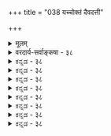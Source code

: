 +++
title = "038 यच्चोक्तं दैवदत्ती"

+++
<details><summary>मूलम्</summary>

यच्चोक्तं दैवदत्ती मितिरितरमितिन्यायतो हन्त्यनादिं मात्वात्तन्मित्यभावाधिकमिति तदपि स्यादबाधं विपक्षे ।  
नाभावो भावतोऽन्यो न च पुरुषभिदाऽस्त्वेकजीवत्ववादे दृष्टान्ते ध्वंसकत्वं न च विदितमिदं ध्वंसतामात्रसिद्धेः ॥ ३८ ॥
</details>

<details><summary>वरदार्य-सर्वाङ्कषा - ३८</summary>

सामान्याकारेण पक्षनिर्देशे पूर्वोक्तरीत्या स्वेष्टभङ्गादिदोषाप्रसक्तिं मन्वानेन चित्सुखाचार्येणोक्तं विशेषरूपेण भावरूपाज्ञानसाधकानुमानमप्यनूद्य दूषयति — यच्चेत्यादि । **दैवदत्ती** = देवदत्तीया मितिः प्रमाणज्ञानम्, **मात्वात्** =प्रमाणज्ञानत्वात् **इतरमितिन्यायतः** = यज्ञदत्तीयप्रमाणज्ञानन्यायेन **तन्मित्यभावाधिकम्** = देवदत्तीयप्रमाणज्ञानप्रागभावातिरिक्तम्, अनादिम् किञ्चित् **हन्ति** = नाशयति **मात्वात्** = प्रमाणज्ञानत्वात् इति च यत् उक्तम्, तदपीत्यन्वयः । 'देवदत्तीयं प्रमाणज्ञानम् स्वप्रागभावातिरिक्तानादिकिञ्चिदर्थनिवर्तकम्, प्रमाणज्ञानत्वात्, यज्ञदत्तीयप्रमाणज्ञानवत्' इत्यनुमानाकारः । घटादिकार्याणामपि तत्तत्प्रागभावनिवर्तकत्वात्सिद्धसाधनवारणाय स्वप्रागभावव्यतिरिक्तेति विशेषणम् । युगपत् ज्ञानद्वयावस्थानासंभवात्, उत्पन्नं सर्वमपि ज्ञानं स्वपूर्वतनं ज्ञानं निवर्तयत्येवेति पुनस्सिद्धसाधनवारणाय अनादीति । ज्ञानानामनादित्वाभावान्न दोषः । यदा च किञ्चित् घटज्ञानादिकं जायते, तावत्पर्यन्तं घटादिविषयकमज्ञानमेवासीदिति अज्ञानस्यानादित्वंम् । पूर्वदृष्टविषयके ज्ञाने पुनर्जातेऽपि, विषयस्य पूर्वं सत्त्वेऽपि तदज्ञानं न, तदानीमेवोत्पन्नमिति, तदज्ञानमनाद्येव ॥ 

दूषयति - तदपीत्यादि । तदप्यनुमानम् **विपक्षे** = **विरोधे** = ' हेतुरस्तु साध्यं मास्तु' इत्यप्रयोजकशङ्कायाम् **बाधशून्यम्** = बाधकतर्करहितत्वात् अप्रयोजकम् स्यात् । कुतः ? अभावः भावतः अन्यः न । अतः भावः खलूत्पन्नः स्वाभावं निवर्तयेन्नियमेन । अतोऽप्रयोजकमिदमनुमानम् । एतत्सिद्धान्तदृष्ट्या दूषणम् । एकजीवत्ववादे **पुरुषभिदा** = देवदत्तयज्ञदत्तादिपुरुषभेदः न **चास्ति** = नैवास्ति ॥ तथा च दृष्टान्तासिद्धिः । चेतनचैतन्यपदयोस्तन्मते पर्यायत्वसूचनाय 'एकजीवत्ववादे' इत्युक्तिः ॥ 



184. 

ब्रिह्माज्ञानानुमानानां 

450 

नमानानां निर्दोषश्रुतिबाध्यताम [ भावरूपाज्ञाने श्रुतिः न प्रमाणम् ] 

अस्पृष्टावद्यतोक्तेर्न खलु विषयतामभ्युपेयादविद्या 

न क्षेत्रज्ञोऽपि, तापत्रयपरितपनात् ; नापि तत् ब्रह्म मौग्ध्यात् । मिथ्यात्वात् दोषभावो न भवति यदि, किं तन्निरासप्रयासैः 

उच्छेत्तव्यापुमर्थान्वयत इह परः कोऽभिलष्येत दोषः ॥39॥ 

दूषणान्तरमाह - दृष्टान्त इत्यादि । **दृष्टान्ते** = यज्ञदत्तीयप्रमाणज्ञाने इदम् **ध्वंसकत्वम्** = किञ्चिदर्थनिवर्तकत्वं प्रकृते विवक्षितम् न च **विदितम्** = न हि संप्रतिपन्नम् । कुत इत्यत्र - ध्वंसतामात्रसिद्धेरिति । कार्यस्थं ध्वंसरूपत्वमात्रं सिद्ध्येत्, न तु ध्वंसं प्रति हेतुत्वमित्यर्थः । कार्ये निष्पन्ने तत्प्रागभावो नश्येदिति नियमः, न तूभयोर्नाश्यनाशकभावः, एकक्षणावच्छेदेनोभयोर्मेलनाभावात् । अन्यथा सामग्र्या कार्यसिद्धौ, सामग्र्या निवृत्तेरावश्यकत्वेन, कार्यस्य सामग्रीनाशकत्वं स्यात् । एवञ्च कार्यं प्रागभावध्वंसरूपं स्यात्, अभावस्य भावान्तररूपत्वे, न तु कार्यस्य ध्वंसकारणत्वमिति प्रमाणज्ञानस्यानादिभावरूपाज्ञाननाशकत्वमपि न संभवेत् । तथा च हेतोरेवासिद्ध्या, तेन भावरूपाज्ञानसिद्धिर्न भवेदेव ॥ ३८ ॥
</details>


<details><summary>ಕನ್ನಡ - ३८</summary>

चित्सुखाचार्यरु तत्त्व प्रदीपिकॆयल्लि हेळिरुव भावरूपाज्ञान साधकानुमानप्रकारवन्नु निराकरिसुत्तारॆ- दैवद मितिः मातात् इतरमितिन्यायतः मित्यभावाधिकं अनादिं ह- देवदत्तन प्रमॆ, प्रमॆयागिरुवुदरिन्द, यज्ञदत्तन प्रमॆय न्यायदिन्द प्रमाभाव क्किन्तलू बेरॆयाद, अनादियाद, वस्तुवन्नु नाशमाडुत्तदॆ. इतियच्च उक्तं तदपि विपक्षे अबाधं स्यात् – ऎन्दु हेळिद 'देवदत्तनिष्ठ प्रमाणज्ञानं, तन्निष्ठप्रमाभावातिरिक्तानादिनिवर्तक, प्रमाणज्ञान तात्, यज्ञदयप्रमाण ज्ञानवत्' ऎम्ब अनुमानवू सह, विरोधवन्नु आपादिसिदाग बाधकतर्करहितवागि आगुवुदु. 

\- 

'प्रमॆयागिद्द मात्रक्कॆ इन्तह भावरूप अनादिवस्तु निवर्तकवागिये एतक्कॆ इरबेकु' ऎन्दु अप्रयोजक शङ्कॆयन्नु माडिदाग, इदर परिहा रार्थवागि अनुकूल तर्कवन्नु हेळबेकु. इल्लि अन्तह अनुकूल तर्कविल्लदिरुवुदरिन्द ई अनुमान प्रमाणवागुवुदिल्ल. 

216 

नाभावो भावतोs न्यू न च पुरुषभिदा, 

[श्लोक 39 कजीवत्ववादे 

दृष्टाने ध्वंसकत्वं न च विदितमिदं ध्वंसतामात्रसिद्ध ॥ 

[ब्रह्माज्ञानवादश्रुतिविरुद्ध 

-184- 

अस्पृष्टावद्य तोक्रेर्न खलु विषयतामभ्युपेयादविद्या न क्षेत्रज्ञ 

पि तापत्रयपरितपनान्नापि तत्त्व ह्मग्लात् । इदल्लदॆ, अभावः भावतः अन्यः न अभावपदार्थ भावक्किन्त बेरॆयागि इल्लवे इल्ल. अद्रव्यसरद कॊनॆयल्लि इदन्नु निरूपिसलागिदॆ. 

ऒन्दु वस्तुविन अभाव मत्तॊन्दु वस्तुविन भावरूपवन्नु ताळु वुदु सर्वानुभव सिद्ध. “दीपविल्ल' ऎन्दकूडले 'कत्तलु इदॆ' ऎम्ब अर्थ सर्वप्रसिद्ध. भावातिरिक्त अभावपदार्थवे अप्रामाणिकवाद्दरिन्द साध्यकोटियल्लि 'प्रमाणाभावातिरिक्त' ऎम्ब विशेषणवू व्यर्थवागुत्तदॆ. 

इदल्लदॆ, एकजीवत्ववादे पुरुषभिधा न चास्ति- ऎल्ला शरीर दल्लू ऒब्बने आत्मनु इरुवनु ऎम्ब (पुट 100) मुख्य वेदान्तिपक्षवाद एकजीववाददल्लि जीवभेद इल्लवे इल्ल. आद्दरिन्द 'देवदत्तप्रमा' 'यज्ञदत्तप्रमा' इत्यादि पक्ष दृष्टान्त निर्देशवू साध्यविल्ल. 

मत्तॆयू, ध्वंसतामात्रसिद्ध, दृष्टाने इदं ध्वंसकत्वं न च विदित. हिन्दिन स्थितिय ध्वंसवे मुन्दिन स्थितिय उत्पत्तियागुवु दरिन्द, दृष्टान्तवाद यज्ञदत्त प्रमॆयल्लि नीवु हेळिदन्तॆ अविद्या नाशकत्व लोकदल्लि यारिगू प्रसिद्धवे इल्ल. अन्तहद्दन्नु दृष्टान्तवागि हेळिदरॆ दृष्टान्तासिद्धि ऎम्ब दोष बरुवुदु. हीगागि ऒट्टिनल्लि, हिन्दॆ हेळिद अनुमान प्रमाणवागलारदु ॥ ३८ ।
</details>


<details><summary>ಕನ್ನಡ - ३८</summary>

चित्सुखाचार्यरु तत्त्व प्रदीपिकॆयल्लि हेळिरुव भावरूपाज्ञान साधकानुमानप्रकारवन्नु निराकरिसुत्तारॆ- दैवद मितिः मातात् इतरमितिन्यायतः मित्यभावाधिकं अनादिं ह- देवदत्तन प्रमॆ, प्रमॆयागिरुवुदरिन्द, यज्ञदत्तन प्रमॆय न्यायदिन्द प्रमाभाव क्किन्तलू बेरॆयाद, अनादियाद, वस्तुवन्नु नाशमाडुत्तदॆ. इतियच्च उक्तं तदपि विपक्षे अबाधं स्यात् – ऎन्दु हेळिद 'देवदत्तनिष्ठ प्रमाणज्ञानं, तन्निष्ठप्रमाभावातिरिक्तानादिनिवर्तक, प्रमाणज्ञान तात्, यज्ञदयप्रमाण ज्ञानवत्' ऎम्ब अनुमानवू सह, विरोधवन्नु आपादिसिदाग बाधकतर्करहितवागि आगुवुदु. 

\- 

'प्रमॆयागिद्द मात्रक्कॆ इन्तह भावरूप अनादिवस्तु निवर्तकवागिये एतक्कॆ इरबेकु' ऎन्दु अप्रयोजक शङ्कॆयन्नु माडिदाग, इदर परिहा रार्थवागि अनुकूल तर्कवन्नु हेळबेकु. इल्लि अन्तह अनुकूल तर्कविल्लदिरुवुदरिन्द ई अनुमान प्रमाणवागुवुदिल्ल. 

216 

नाभावो भावतोs न्यू न च पुरुषभिदा, 

[श्लोक 39 कजीवत्ववादे 

दृष्टाने ध्वंसकत्वं न च विदितमिदं ध्वंसतामात्रसिद्ध ॥ 

[ब्रह्माज्ञानवादश्रुतिविरुद्ध 

-184- 

अस्पृष्टावद्य तोक्रेर्न खलु विषयतामभ्युपेयादविद्या न क्षेत्रज्ञ 

पि तापत्रयपरितपनान्नापि तत्त्व ह्मग्लात् । इदल्लदॆ, अभावः भावतः अन्यः न अभावपदार्थ भावक्किन्त बेरॆयागि इल्लवे इल्ल. अद्रव्यसरद कॊनॆयल्लि इदन्नु निरूपिसलागिदॆ. 

ऒन्दु वस्तुविन अभाव मत्तॊन्दु वस्तुविन भावरूपवन्नु ताळु वुदु सर्वानुभव सिद्ध. “दीपविल्ल' ऎन्दकूडले 'कत्तलु इदॆ' ऎम्ब अर्थ सर्वप्रसिद्ध. भावातिरिक्त अभावपदार्थवे अप्रामाणिकवाद्दरिन्द साध्यकोटियल्लि 'प्रमाणाभावातिरिक्त' ऎम्ब विशेषणवू व्यर्थवागुत्तदॆ. 

इदल्लदॆ, एकजीवत्ववादे पुरुषभिधा न चास्ति- ऎल्ला शरीर दल्लू ऒब्बने आत्मनु इरुवनु ऎम्ब (पुट 100) मुख्य वेदान्तिपक्षवाद एकजीववाददल्लि जीवभेद इल्लवे इल्ल. आद्दरिन्द 'देवदत्तप्रमा' 'यज्ञदत्तप्रमा' इत्यादि पक्ष दृष्टान्त निर्देशवू साध्यविल्ल. 

मत्तॆयू, ध्वंसतामात्रसिद्ध, दृष्टाने इदं ध्वंसकत्वं न च विदित. हिन्दिन स्थितिय ध्वंसवे मुन्दिन स्थितिय उत्पत्तियागुवु दरिन्द, दृष्टान्तवाद यज्ञदत्त प्रमॆयल्लि नीवु हेळिदन्तॆ अविद्या नाशकत्व लोकदल्लि यारिगू प्रसिद्धवे इल्ल. अन्तहद्दन्नु दृष्टान्तवागि हेळिदरॆ दृष्टान्तासिद्धि ऎम्ब दोष बरुवुदु. हीगागि ऒट्टिनल्लि, हिन्दॆ हेळिद अनुमान प्रमाणवागलारदु ॥ ३८ ।
</details>



<details><summary>ಕನ್ನಡ - ३८</summary>

चित्सुखाचार्यरु तत्त्व प्रदीपिकॆयल्लि हेळिरुव भावरूपाज्ञान साधकानुमानप्रकारवन्नु निराकरिसुत्तारॆ- दैवद मितिः मातात् इतरमितिन्यायतः मित्यभावाधिकं अनादिं ह- देवदत्तन प्रमॆ, प्रमॆयागिरुवुदरिन्द, यज्ञदत्तन प्रमॆय न्यायदिन्द प्रमाभाव क्किन्तलू बेरॆयाद, अनादियाद, वस्तुवन्नु नाशमाडुत्तदॆ. इतियच्च उक्तं तदपि विपक्षे अबाधं स्यात् – ऎन्दु हेळिद 'देवदत्तनिष्ठ प्रमाणज्ञानं, तन्निष्ठप्रमाभावातिरिक्तानादिनिवर्तक, प्रमाणज्ञान तात्, यज्ञदयप्रमाण ज्ञानवत्' ऎम्ब अनुमानवू सह, विरोधवन्नु आपादिसिदाग बाधकतर्करहितवागि आगुवुदु. 

\- 

'प्रमॆयागिद्द मात्रक्कॆ इन्तह भावरूप अनादिवस्तु निवर्तकवागिये एतक्कॆ इरबेकु' ऎन्दु अप्रयोजक शङ्कॆयन्नु माडिदाग, इदर परिहा रार्थवागि अनुकूल तर्कवन्नु हेळबेकु. इल्लि अन्तह अनुकूल तर्कविल्लदिरुवुदरिन्द ई अनुमान प्रमाणवागुवुदिल्ल. 

216 

नाभावो भावतोs न्यू न च पुरुषभिदा, 

[श्लोक 39 कजीवत्ववादे 

दृष्टाने ध्वंसकत्वं न च विदितमिदं ध्वंसतामात्रसिद्ध ॥ 

[ब्रह्माज्ञानवादश्रुतिविरुद्ध 

-184- 

अस्पृष्टावद्य तोक्रेर्न खलु विषयतामभ्युपेयादविद्या न क्षेत्रज्ञ 

पि तापत्रयपरितपनान्नापि तत्त्व ह्मग्लात् । इदल्लदॆ, अभावः भावतः अन्यः न अभावपदार्थ भावक्किन्त बेरॆयागि इल्लवे इल्ल. अद्रव्यसरद कॊनॆयल्लि इदन्नु निरूपिसलागिदॆ. 

ऒन्दु वस्तुविन अभाव मत्तॊन्दु वस्तुविन भावरूपवन्नु ताळु वुदु सर्वानुभव सिद्ध. “दीपविल्ल' ऎन्दकूडले 'कत्तलु इदॆ' ऎम्ब अर्थ सर्वप्रसिद्ध. भावातिरिक्त अभावपदार्थवे अप्रामाणिकवाद्दरिन्द साध्यकोटियल्लि 'प्रमाणाभावातिरिक्त' ऎम्ब विशेषणवू व्यर्थवागुत्तदॆ. 

इदल्लदॆ, एकजीवत्ववादे पुरुषभिधा न चास्ति- ऎल्ला शरीर दल्लू ऒब्बने आत्मनु इरुवनु ऎम्ब (पुट 100) मुख्य वेदान्तिपक्षवाद एकजीववाददल्लि जीवभेद इल्लवे इल्ल. आद्दरिन्द 'देवदत्तप्रमा' 'यज्ञदत्तप्रमा' इत्यादि पक्ष दृष्टान्त निर्देशवू साध्यविल्ल. 

मत्तॆयू, ध्वंसतामात्रसिद्ध, दृष्टाने इदं ध्वंसकत्वं न च विदित. हिन्दिन स्थितिय ध्वंसवे मुन्दिन स्थितिय उत्पत्तियागुवु दरिन्द, दृष्टान्तवाद यज्ञदत्त प्रमॆयल्लि नीवु हेळिदन्तॆ अविद्या नाशकत्व लोकदल्लि यारिगू प्रसिद्धवे इल्ल. अन्तहद्दन्नु दृष्टान्तवागि हेळिदरॆ दृष्टान्तासिद्धि ऎम्ब दोष बरुवुदु. हीगागि ऒट्टिनल्लि, हिन्दॆ हेळिद अनुमान प्रमाणवागलारदु ॥ ३८ ।
</details>


<details><summary>ಕನ್ನಡ - ३८</summary>

चित्सुखाचार्यरु तत्त्व प्रदीपिकॆयल्लि हेळिरुव भावरूपाज्ञान साधकानुमानप्रकारवन्नु निराकरिसुत्तारॆ- दैवद मितिः मातात् इतरमितिन्यायतः मित्यभावाधिकं अनादिं ह- देवदत्तन प्रमॆ, प्रमॆयागिरुवुदरिन्द, यज्ञदत्तन प्रमॆय न्यायदिन्द प्रमाभाव क्किन्तलू बेरॆयाद, अनादियाद, वस्तुवन्नु नाशमाडुत्तदॆ. इतियच्च उक्तं तदपि विपक्षे अबाधं स्यात् – ऎन्दु हेळिद 'देवदत्तनिष्ठ प्रमाणज्ञानं, तन्निष्ठप्रमाभावातिरिक्तानादिनिवर्तक, प्रमाणज्ञान तात्, यज्ञदयप्रमाण ज्ञानवत्' ऎम्ब अनुमानवू सह, विरोधवन्नु आपादिसिदाग बाधकतर्करहितवागि आगुवुदु. 

\- 

'प्रमॆयागिद्द मात्रक्कॆ इन्तह भावरूप अनादिवस्तु निवर्तकवागिये एतक्कॆ इरबेकु' ऎन्दु अप्रयोजक शङ्कॆयन्नु माडिदाग, इदर परिहा रार्थवागि अनुकूल तर्कवन्नु हेळबेकु. इल्लि अन्तह अनुकूल तर्कविल्लदिरुवुदरिन्द ई अनुमान प्रमाणवागुवुदिल्ल. 

216 

नाभावो भावतोs न्यू न च पुरुषभिदा, 

[श्लोक 39 कजीवत्ववादे 

दृष्टाने ध्वंसकत्वं न च विदितमिदं ध्वंसतामात्रसिद्ध ॥ 

[ब्रह्माज्ञानवादश्रुतिविरुद्ध 

-184- 

अस्पृष्टावद्य तोक्रेर्न खलु विषयतामभ्युपेयादविद्या न क्षेत्रज्ञ 

पि तापत्रयपरितपनान्नापि तत्त्व ह्मग्लात् । इदल्लदॆ, अभावः भावतः अन्यः न अभावपदार्थ भावक्किन्त बेरॆयागि इल्लवे इल्ल. अद्रव्यसरद कॊनॆयल्लि इदन्नु निरूपिसलागिदॆ. 

ऒन्दु वस्तुविन अभाव मत्तॊन्दु वस्तुविन भावरूपवन्नु ताळु वुदु सर्वानुभव सिद्ध. “दीपविल्ल' ऎन्दकूडले 'कत्तलु इदॆ' ऎम्ब अर्थ सर्वप्रसिद्ध. भावातिरिक्त अभावपदार्थवे अप्रामाणिकवाद्दरिन्द साध्यकोटियल्लि 'प्रमाणाभावातिरिक्त' ऎम्ब विशेषणवू व्यर्थवागुत्तदॆ. 

इदल्लदॆ, एकजीवत्ववादे पुरुषभिधा न चास्ति- ऎल्ला शरीर दल्लू ऒब्बने आत्मनु इरुवनु ऎम्ब (पुट 100) मुख्य वेदान्तिपक्षवाद एकजीववाददल्लि जीवभेद इल्लवे इल्ल. आद्दरिन्द 'देवदत्तप्रमा' 'यज्ञदत्तप्रमा' इत्यादि पक्ष दृष्टान्त निर्देशवू साध्यविल्ल. 

मत्तॆयू, ध्वंसतामात्रसिद्ध, दृष्टाने इदं ध्वंसकत्वं न च विदित. हिन्दिन स्थितिय ध्वंसवे मुन्दिन स्थितिय उत्पत्तियागुवु दरिन्द, दृष्टान्तवाद यज्ञदत्त प्रमॆयल्लि नीवु हेळिदन्तॆ अविद्या नाशकत्व लोकदल्लि यारिगू प्रसिद्धवे इल्ल. अन्तहद्दन्नु दृष्टान्तवागि हेळिदरॆ दृष्टान्तासिद्धि ऎम्ब दोष बरुवुदु. हीगागि ऒट्टिनल्लि, हिन्दॆ हेळिद अनुमान प्रमाणवागलारदु ॥ ३८ ।
</details>



<details><summary>ಕನ್ನಡ - ३८</summary>

चित्सुखाचार्यरु तत्त्व प्रदीपिकॆयल्लि हेळिरुव भावरूपाज्ञान साधकानुमानप्रकारवन्नु निराकरिसुत्तारॆ- दैवद मितिः मातात् इतरमितिन्यायतः मित्यभावाधिकं अनादिं ह- देवदत्तन प्रमॆ, प्रमॆयागिरुवुदरिन्द, यज्ञदत्तन प्रमॆय न्यायदिन्द प्रमाभाव क्किन्तलू बेरॆयाद, अनादियाद, वस्तुवन्नु नाशमाडुत्तदॆ. इतियच्च उक्तं तदपि विपक्षे अबाधं स्यात् – ऎन्दु हेळिद 'देवदत्तनिष्ठ प्रमाणज्ञानं, तन्निष्ठप्रमाभावातिरिक्तानादिनिवर्तक, प्रमाणज्ञान तात्, यज्ञदयप्रमाण ज्ञानवत्' ऎम्ब अनुमानवू सह, विरोधवन्नु आपादिसिदाग बाधकतर्करहितवागि आगुवुदु. 

\- 

'प्रमॆयागिद्द मात्रक्कॆ इन्तह भावरूप अनादिवस्तु निवर्तकवागिये एतक्कॆ इरबेकु' ऎन्दु अप्रयोजक शङ्कॆयन्नु माडिदाग, इदर परिहा रार्थवागि अनुकूल तर्कवन्नु हेळबेकु. इल्लि अन्तह अनुकूल तर्कविल्लदिरुवुदरिन्द ई अनुमान प्रमाणवागुवुदिल्ल. 

216 

नाभावो भावतोs न्यू न च पुरुषभिदा, 

[श्लोक 39 कजीवत्ववादे 

दृष्टाने ध्वंसकत्वं न च विदितमिदं ध्वंसतामात्रसिद्ध ॥ 

[ब्रह्माज्ञानवादश्रुतिविरुद्ध 

-184- 

अस्पृष्टावद्य तोक्रेर्न खलु विषयतामभ्युपेयादविद्या न क्षेत्रज्ञ 

पि तापत्रयपरितपनान्नापि तत्त्व ह्मग्लात् । इदल्लदॆ, अभावः भावतः अन्यः न अभावपदार्थ भावक्किन्त बेरॆयागि इल्लवे इल्ल. अद्रव्यसरद कॊनॆयल्लि इदन्नु निरूपिसलागिदॆ. 

ऒन्दु वस्तुविन अभाव मत्तॊन्दु वस्तुविन भावरूपवन्नु ताळु वुदु सर्वानुभव सिद्ध. “दीपविल्ल' ऎन्दकूडले 'कत्तलु इदॆ' ऎम्ब अर्थ सर्वप्रसिद्ध. भावातिरिक्त अभावपदार्थवे अप्रामाणिकवाद्दरिन्द साध्यकोटियल्लि 'प्रमाणाभावातिरिक्त' ऎम्ब विशेषणवू व्यर्थवागुत्तदॆ. 

इदल्लदॆ, एकजीवत्ववादे पुरुषभिधा न चास्ति- ऎल्ला शरीर दल्लू ऒब्बने आत्मनु इरुवनु ऎम्ब (पुट 100) मुख्य वेदान्तिपक्षवाद एकजीववाददल्लि जीवभेद इल्लवे इल्ल. आद्दरिन्द 'देवदत्तप्रमा' 'यज्ञदत्तप्रमा' इत्यादि पक्ष दृष्टान्त निर्देशवू साध्यविल्ल. 

मत्तॆयू, ध्वंसतामात्रसिद्ध, दृष्टाने इदं ध्वंसकत्वं न च विदित. हिन्दिन स्थितिय ध्वंसवे मुन्दिन स्थितिय उत्पत्तियागुवु दरिन्द, दृष्टान्तवाद यज्ञदत्त प्रमॆयल्लि नीवु हेळिदन्तॆ अविद्या नाशकत्व लोकदल्लि यारिगू प्रसिद्धवे इल्ल. अन्तहद्दन्नु दृष्टान्तवागि हेळिदरॆ दृष्टान्तासिद्धि ऎम्ब दोष बरुवुदु. हीगागि ऒट्टिनल्लि, हिन्दॆ हेळिद अनुमान प्रमाणवागलारदु ॥ ३८ ।
</details>


<details><summary>ಕನ್ನಡ - ३८</summary>

चित्सुखाचार्यरु तत्त्व प्रदीपिकॆयल्लि हेळिरुव भावरूपाज्ञान साधकानुमानप्रकारवन्नु निराकरिसुत्तारॆ- दैवद मितिः मातात् इतरमितिन्यायतः मित्यभावाधिकं अनादिं ह- देवदत्तन प्रमॆ, प्रमॆयागिरुवुदरिन्द, यज्ञदत्तन प्रमॆय न्यायदिन्द प्रमाभाव क्किन्तलू बेरॆयाद, अनादियाद, वस्तुवन्नु नाशमाडुत्तदॆ. इतियच्च उक्तं तदपि विपक्षे अबाधं स्यात् – ऎन्दु हेळिद 'देवदत्तनिष्ठ प्रमाणज्ञानं, तन्निष्ठप्रमाभावातिरिक्तानादिनिवर्तक, प्रमाणज्ञान तात्, यज्ञदयप्रमाण ज्ञानवत्' ऎम्ब अनुमानवू सह, विरोधवन्नु आपादिसिदाग बाधकतर्करहितवागि आगुवुदु. 

\- 

'प्रमॆयागिद्द मात्रक्कॆ इन्तह भावरूप अनादिवस्तु निवर्तकवागिये एतक्कॆ इरबेकु' ऎन्दु अप्रयोजक शङ्कॆयन्नु माडिदाग, इदर परिहा रार्थवागि अनुकूल तर्कवन्नु हेळबेकु. इल्लि अन्तह अनुकूल तर्कविल्लदिरुवुदरिन्द ई अनुमान प्रमाणवागुवुदिल्ल. 

216 

नाभावो भावतोs न्यू न च पुरुषभिदा, 

[श्लोक 39 कजीवत्ववादे 

दृष्टाने ध्वंसकत्वं न च विदितमिदं ध्वंसतामात्रसिद्ध ॥ 

[ब्रह्माज्ञानवादश्रुतिविरुद्ध 

-184- 

अस्पृष्टावद्य तोक्रेर्न खलु विषयतामभ्युपेयादविद्या न क्षेत्रज्ञ 

पि तापत्रयपरितपनान्नापि तत्त्व ह्मग्लात् । इदल्लदॆ, अभावः भावतः अन्यः न अभावपदार्थ भावक्किन्त बेरॆयागि इल्लवे इल्ल. अद्रव्यसरद कॊनॆयल्लि इदन्नु निरूपिसलागिदॆ. 

ऒन्दु वस्तुविन अभाव मत्तॊन्दु वस्तुविन भावरूपवन्नु ताळु वुदु सर्वानुभव सिद्ध. “दीपविल्ल' ऎन्दकूडले 'कत्तलु इदॆ' ऎम्ब अर्थ सर्वप्रसिद्ध. भावातिरिक्त अभावपदार्थवे अप्रामाणिकवाद्दरिन्द साध्यकोटियल्लि 'प्रमाणाभावातिरिक्त' ऎम्ब विशेषणवू व्यर्थवागुत्तदॆ. 

इदल्लदॆ, एकजीवत्ववादे पुरुषभिधा न चास्ति- ऎल्ला शरीर दल्लू ऒब्बने आत्मनु इरुवनु ऎम्ब (पुट 100) मुख्य वेदान्तिपक्षवाद एकजीववाददल्लि जीवभेद इल्लवे इल्ल. आद्दरिन्द 'देवदत्तप्रमा' 'यज्ञदत्तप्रमा' इत्यादि पक्ष दृष्टान्त निर्देशवू साध्यविल्ल. 

मत्तॆयू, ध्वंसतामात्रसिद्ध, दृष्टाने इदं ध्वंसकत्वं न च विदित. हिन्दिन स्थितिय ध्वंसवे मुन्दिन स्थितिय उत्पत्तियागुवु दरिन्द, दृष्टान्तवाद यज्ञदत्त प्रमॆयल्लि नीवु हेळिदन्तॆ अविद्या नाशकत्व लोकदल्लि यारिगू प्रसिद्धवे इल्ल. अन्तहद्दन्नु दृष्टान्तवागि हेळिदरॆ दृष्टान्तासिद्धि ऎम्ब दोष बरुवुदु. हीगागि ऒट्टिनल्लि, हिन्दॆ हेळिद अनुमान प्रमाणवागलारदु ॥ ३८ ।
</details>



<details><summary>ಕನ್ನಡ - ३८</summary>

चित्सुखाचार्यरु तत्त्व प्रदीपिकॆयल्लि हेळिरुव भावरूपाज्ञान साधकानुमानप्रकारवन्नु निराकरिसुत्तारॆ- दैवद मितिः मातात् इतरमितिन्यायतः मित्यभावाधिकं अनादिं ह- देवदत्तन प्रमॆ, प्रमॆयागिरुवुदरिन्द, यज्ञदत्तन प्रमॆय न्यायदिन्द प्रमाभाव क्किन्तलू बेरॆयाद, अनादियाद, वस्तुवन्नु नाशमाडुत्तदॆ. इतियच्च उक्तं तदपि विपक्षे अबाधं स्यात् – ऎन्दु हेळिद 'देवदत्तनिष्ठ प्रमाणज्ञानं, तन्निष्ठप्रमाभावातिरिक्तानादिनिवर्तक, प्रमाणज्ञान तात्, यज्ञदयप्रमाण ज्ञानवत्' ऎम्ब अनुमानवू सह, विरोधवन्नु आपादिसिदाग बाधकतर्करहितवागि आगुवुदु. 

\- 

'प्रमॆयागिद्द मात्रक्कॆ इन्तह भावरूप अनादिवस्तु निवर्तकवागिये एतक्कॆ इरबेकु' ऎन्दु अप्रयोजक शङ्कॆयन्नु माडिदाग, इदर परिहा रार्थवागि अनुकूल तर्कवन्नु हेळबेकु. इल्लि अन्तह अनुकूल तर्कविल्लदिरुवुदरिन्द ई अनुमान प्रमाणवागुवुदिल्ल. 

216 

नाभावो भावतोs न्यू न च पुरुषभिदा, 

[श्लोक 39 कजीवत्ववादे 

दृष्टाने ध्वंसकत्वं न च विदितमिदं ध्वंसतामात्रसिद्ध ॥ 

[ब्रह्माज्ञानवादश्रुतिविरुद्ध 

-184- 

अस्पृष्टावद्य तोक्रेर्न खलु विषयतामभ्युपेयादविद्या न क्षेत्रज्ञ 

पि तापत्रयपरितपनान्नापि तत्त्व ह्मग्लात् । इदल्लदॆ, अभावः भावतः अन्यः न अभावपदार्थ भावक्किन्त बेरॆयागि इल्लवे इल्ल. अद्रव्यसरद कॊनॆयल्लि इदन्नु निरूपिसलागिदॆ. 

ऒन्दु वस्तुविन अभाव मत्तॊन्दु वस्तुविन भावरूपवन्नु ताळु वुदु सर्वानुभव सिद्ध. “दीपविल्ल' ऎन्दकूडले 'कत्तलु इदॆ' ऎम्ब अर्थ सर्वप्रसिद्ध. भावातिरिक्त अभावपदार्थवे अप्रामाणिकवाद्दरिन्द साध्यकोटियल्लि 'प्रमाणाभावातिरिक्त' ऎम्ब विशेषणवू व्यर्थवागुत्तदॆ. 

इदल्लदॆ, एकजीवत्ववादे पुरुषभिधा न चास्ति- ऎल्ला शरीर दल्लू ऒब्बने आत्मनु इरुवनु ऎम्ब (पुट 100) मुख्य वेदान्तिपक्षवाद एकजीववाददल्लि जीवभेद इल्लवे इल्ल. आद्दरिन्द 'देवदत्तप्रमा' 'यज्ञदत्तप्रमा' इत्यादि पक्ष दृष्टान्त निर्देशवू साध्यविल्ल. 

मत्तॆयू, ध्वंसतामात्रसिद्ध, दृष्टाने इदं ध्वंसकत्वं न च विदित. हिन्दिन स्थितिय ध्वंसवे मुन्दिन स्थितिय उत्पत्तियागुवु दरिन्द, दृष्टान्तवाद यज्ञदत्त प्रमॆयल्लि नीवु हेळिदन्तॆ अविद्या नाशकत्व लोकदल्लि यारिगू प्रसिद्धवे इल्ल. अन्तहद्दन्नु दृष्टान्तवागि हेळिदरॆ दृष्टान्तासिद्धि ऎम्ब दोष बरुवुदु. हीगागि ऒट्टिनल्लि, हिन्दॆ हेळिद अनुमान प्रमाणवागलारदु ॥ ३८ ।
</details>


<details><summary>ಕನ್ನಡ - ३८</summary>

चित्सुखाचार्यरु तत्त्व प्रदीपिकॆयल्लि हेळिरुव भावरूपाज्ञान साधकानुमानप्रकारवन्नु निराकरिसुत्तारॆ- दैवद मितिः मातात् इतरमितिन्यायतः मित्यभावाधिकं अनादिं ह- देवदत्तन प्रमॆ, प्रमॆयागिरुवुदरिन्द, यज्ञदत्तन प्रमॆय न्यायदिन्द प्रमाभाव क्किन्तलू बेरॆयाद, अनादियाद, वस्तुवन्नु नाशमाडुत्तदॆ. इतियच्च उक्तं तदपि विपक्षे अबाधं स्यात् – ऎन्दु हेळिद 'देवदत्तनिष्ठ प्रमाणज्ञानं, तन्निष्ठप्रमाभावातिरिक्तानादिनिवर्तक, प्रमाणज्ञान तात्, यज्ञदयप्रमाण ज्ञानवत्' ऎम्ब अनुमानवू सह, विरोधवन्नु आपादिसिदाग बाधकतर्करहितवागि आगुवुदु. 

\- 

'प्रमॆयागिद्द मात्रक्कॆ इन्तह भावरूप अनादिवस्तु निवर्तकवागिये एतक्कॆ इरबेकु' ऎन्दु अप्रयोजक शङ्कॆयन्नु माडिदाग, इदर परिहा रार्थवागि अनुकूल तर्कवन्नु हेळबेकु. इल्लि अन्तह अनुकूल तर्कविल्लदिरुवुदरिन्द ई अनुमान प्रमाणवागुवुदिल्ल. 

216 

नाभावो भावतोs न्यू न च पुरुषभिदा, 

[श्लोक 39 कजीवत्ववादे 

दृष्टाने ध्वंसकत्वं न च विदितमिदं ध्वंसतामात्रसिद्ध ॥ 

[ब्रह्माज्ञानवादश्रुतिविरुद्ध 

-184- 

अस्पृष्टावद्य तोक्रेर्न खलु विषयतामभ्युपेयादविद्या न क्षेत्रज्ञ 

पि तापत्रयपरितपनान्नापि तत्त्व ह्मग्लात् । इदल्लदॆ, अभावः भावतः अन्यः न अभावपदार्थ भावक्किन्त बेरॆयागि इल्लवे इल्ल. अद्रव्यसरद कॊनॆयल्लि इदन्नु निरूपिसलागिदॆ. 

ऒन्दु वस्तुविन अभाव मत्तॊन्दु वस्तुविन भावरूपवन्नु ताळु वुदु सर्वानुभव सिद्ध. “दीपविल्ल' ऎन्दकूडले 'कत्तलु इदॆ' ऎम्ब अर्थ सर्वप्रसिद्ध. भावातिरिक्त अभावपदार्थवे अप्रामाणिकवाद्दरिन्द साध्यकोटियल्लि 'प्रमाणाभावातिरिक्त' ऎम्ब विशेषणवू व्यर्थवागुत्तदॆ. 

इदल्लदॆ, एकजीवत्ववादे पुरुषभिधा न चास्ति- ऎल्ला शरीर दल्लू ऒब्बने आत्मनु इरुवनु ऎम्ब (पुट 100) मुख्य वेदान्तिपक्षवाद एकजीववाददल्लि जीवभेद इल्लवे इल्ल. आद्दरिन्द 'देवदत्तप्रमा' 'यज्ञदत्तप्रमा' इत्यादि पक्ष दृष्टान्त निर्देशवू साध्यविल्ल. 

मत्तॆयू, ध्वंसतामात्रसिद्ध, दृष्टाने इदं ध्वंसकत्वं न च विदित. हिन्दिन स्थितिय ध्वंसवे मुन्दिन स्थितिय उत्पत्तियागुवु दरिन्द, दृष्टान्तवाद यज्ञदत्त प्रमॆयल्लि नीवु हेळिदन्तॆ अविद्या नाशकत्व लोकदल्लि यारिगू प्रसिद्धवे इल्ल. अन्तहद्दन्नु दृष्टान्तवागि हेळिदरॆ दृष्टान्तासिद्धि ऎम्ब दोष बरुवुदु. हीगागि ऒट्टिनल्लि, हिन्दॆ हेळिद अनुमान प्रमाणवागलारदु ॥ ३८ ।
</details>

